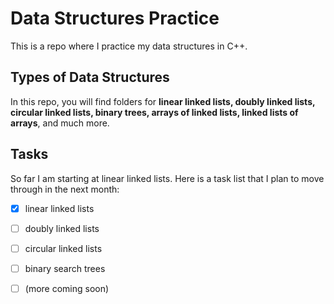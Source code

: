 # Data Structures Practice
This is a repo where I practice my data structures in C++.

## Types of Data Structures
In this repo, you will find folders for **linear linked lists,
doubly linked lists, circular linked lists, binary trees,
arrays of linked lists, linked lists of arrays**, and much more.

## Tasks
So far I am starting at linear linked lists. Here is a task list
that I plan to move through in the next month:

- [X] linear linked lists
- [ ] doubly linked lists
- [ ] circular linked lists
- [ ] binary search trees
- [ ] \(more coming soon)


